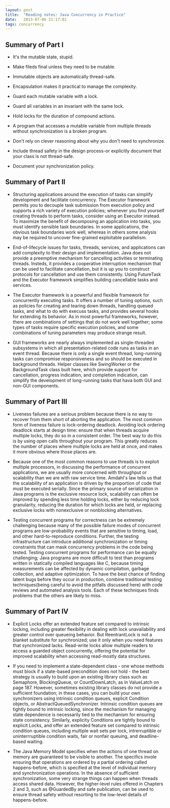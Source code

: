 ```yaml
---
layout: post
title:  "Reading notes: Java Concurrency in Practice"
date:   2013-07-06 21:17:01
tags: concurrency
---
```


## Summary of Part I

* It's the mutable state, stupid.

* Make fileds final unless they need to be mutable.

* Immutable objects are automatically thread-safe.

* Encapsulation makes it practical to manage the complexity.

* Guard each mutable variable with a lock.

* Guard all variables in an invariant with the same lock.

* Hold locks for the duration of compound actions.

* A program that accesses a mutable variable from multiple threads without synchronization is a broken program.

* Don't rely on clever reasoning about why you don't need to synchronize.

* Include thread safety in the design process-or explicitly document that your class is not thread-safe.

* Document your synchronization policy.


## Summary of Part II

* Structuring applications around the execution of tasks can simplify development and facilitate concurrency. The Executor framework permits you to decouple task submission from execution policy and supports a rich variety of execution policies; whenever you find yourself creating threads to perform tasks, consider using an Executor instead. To maximize the benefit of decomposing an application into tasks, you must identify sensible task boundaries. In some applications, the obvious task boundaries work well, whereas in others some analysis may be required to uncover fine-grained exploitable parallelism.

* End-of-lifecycle issues for tasks, threads, services, and applications can add complexity to their design and implementation. Java does not provide a preemptive mechanism for cancelling activities or terminating threads. Insteds, it provides a cooperative interruption mechanism that can be used to facilitate cancellation, but it is up you to construct protocols for cancellation and use them consistently. Using FutureTask and the Executor framework simplifies building cancellable tasks and services.

* The Executor framework is a powerful and flexible framework for concurrently executing tasks. It offers a number of tuning options, such as policies for creating and tearing down threads, handling queued tasks, and what to do with execuss tasks, and provides several hooks for extending its behavior. As in most powerful frameworks, however, there are combinations of settings that do not work well together; some types of tasks require specific execution policies, and some combinations of tuning parameters may produce strange result.

* GUI frameworks are nearly always implemented as single-threaded subsystems in which all presentation-related code runs as tasks in an event thread. Because there is only a single event thread, long-running tasks can compromise responsiveness and so should be executed in background threads. Helper classes like SwingWorker or the BackgroundTask class built here, which provide support for cancellation, progress indication, and completion indication, can simplify the development of long-running tasks that hava both GUI and non-GUI components.

## Summary of Part III

* Liveness failures are a serious problem because there is no way to recover from them short of aborting the application. The most common form of liveness failure is lock-ordering deadlock. Avoiding lock ordering deadlock starts at design time: ensure that when threads acquire multiple locks, they do so in a consistent order. The best way to do this is by using open calls throughout your program. This greatly reduces the number of places where multiple locks are held at once, and makes it more obvious where those places are.

* Because one of the most common reasons to use threads is to exploit multiple processors, in discussing the performance of concurrent applications, we are usually more concerned with throughput or scalability than we are with raw service time. Amdahl's law tells us that the scalability of an application is driven by the proportion of code that must be executed serially. Since the primary source of serialization in Java programs is the exclusive resource lock, scalability can often be improved by spending less time holding locks, either by reducing lock granularity, reducing the duration for which locks are held, or replacing exclusive locks with nonexclusive or nonblocking alternatives.

* Testing concurrent programs for correctness can be extremely challenging because many of the possible failure modes of concurrent programs are low-probability events that are sensitive to timing, load, and other hard-to-reproduce conditions. Further, the testing infrastructure can introduce additional synchronization or timing constraints that can mask concurrency problems in the code being tested. Testing concurrent programs for performance can be equally challenging; Java programs are more difficult to test than programs written in statically compiled languages like C, because timing measurements can be affected by dynamic compilation, garbage collection, and adaptive optimization. To have the best chance of finding latent bugs before they occur in production, combine traditional testing techniques(being careful to avoid the pitfalls discussed here) with code reviews and automated analysis tools. Each of these techniques finds problems that the others are likely to miss.

## Summary of Part IV

* Explicit Locks offer an extended feature set compared to intrinsic locking, including greater flexibility in dealing with lock unavailability and greater control over queueing behavior. But ReentrantLock is not a blanket substitute for synchronized; use it only when you need features that synchronized lacks. Read-write locks allow multiple readers to access a guarded object concurrently, offering the potential for improved scalability when accessing read-mostly data structures.

* If you need to implement a state-dependent class - one whose methods must block if a state-based precondition does not hold - the best strategy is usually to build upon an existing library class such as Semaphore, BlockingQueue, or CountDownLatch, as in ValueLatch on page 187. However, sometimes existing library classes do not provide a sufficient foundation; in these cases, you can build your own synchronizers using intrinsic condition queues, explicit Condition objects, or AbstractQueuedSynchronizer. Intrinsic condition queues are tightly bound to intrinsic locking, since the mechanism for managing state dependence is necessarily tied to the mechanism for ensuring state consistency. Similarly, explicity Conditions are tightly bound to explicit Locks, and offer an extended feature set compared to intrinsic condition queues, including multiple wait sets per lock, intrerruptible or uninterrruptible condition waits, fair or nonfair queuing, and deadline-based waiting.

* The Java Memory Model specifies when the actions of one thread on memory are guaranteed to be visible to another. The specifics invole ensuring that operations are ordered by a partial ordering called happens-before, which is specified at the level of individual memory and synchronization operations. In the absence of sufficient synchronization, some very strange things can happen when threads access shared data. However, the higher-level rules offered in Chapters 2 and 3, such as @GuardedBy and safe publication, can be used to ensure thread safety without resorting to the low-level details of happens-before.
